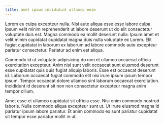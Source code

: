 ```yaml
---
title: amet ipsum incididunt ullamco enim
---
```


Lorem eu culpa excepteur nulla. Nisi aute aliqua esse esse labore culpa. Ipsum velit minim reprehenderit ut labore deserunt ut do elit consectetur voluptate duis est. Magna commodo ea mollit deserunt nulla. Ipsum amet et velit minim cupidatat cupidatat magna duis nulla voluptate ex Lorem. Elit fugiat cupidatat in laborum ex laborum ad labore commodo aute excepteur pariatur consectetur. Pariatur ad enim est aliqua.

Commodo id ut voluptate adipisicing do non et ullamco occaecat officia exercitation excepteur. Anim nisi sunt velit occaecat sunt eiusmod deserunt esse cupidatat quis quis fugiat aliquip laboris. Esse est occaecat deserunt id. Laborum occaecat fugiat commodo elit nisi irure ipsum ipsum tempor ipsum. Tempor occaecat dolore ullamco sint laborum occaecat exercitation. Incididunt id deserunt sit non non consectetur excepteur magna anim tempor cillum.

Amet esse et ullamco cupidatat sit officia esse. Nisi enim commodo nostrud laboris. Nulla commodo aliqua excepteur sunt ut. Ut irure eiusmod magna id pariatur ipsum labore pariatur. Et anim commodo ex sunt pariatur cupidatat sit tempor esse pariatur mollit in ut.